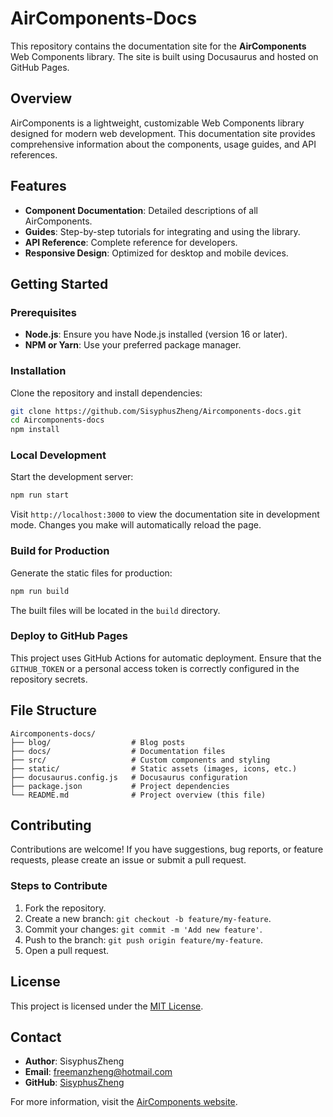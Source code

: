 # AirComponents-Docs

This repository contains the documentation site for the **AirComponents** Web Components library. The site is built using Docusaurus and hosted on GitHub Pages.

## Overview

AirComponents is a lightweight, customizable Web Components library designed for modern web development. This documentation site provides comprehensive information about the components, usage guides, and API references.

## Features

- **Component Documentation**: Detailed descriptions of all AirComponents.
- **Guides**: Step-by-step tutorials for integrating and using the library.
- **API Reference**: Complete reference for developers.
- **Responsive Design**: Optimized for desktop and mobile devices.

## Getting Started

### Prerequisites

- **Node.js**: Ensure you have Node.js installed (version 16 or later).
- **NPM or Yarn**: Use your preferred package manager.

### Installation

Clone the repository and install dependencies:

```bash
git clone https://github.com/SisyphusZheng/Aircomponents-docs.git
cd Aircomponents-docs
npm install
```

### Local Development

Start the development server:

```bash
npm run start
```

Visit `http://localhost:3000` to view the documentation site in development mode. Changes you make will automatically reload the page.

### Build for Production

Generate the static files for production:

```bash
npm run build
```

The built files will be located in the `build` directory.

### Deploy to GitHub Pages

This project uses GitHub Actions for automatic deployment. Ensure that the `GITHUB_TOKEN` or a personal access token is correctly configured in the repository secrets.

## File Structure

```plaintext
Aircomponents-docs/
├── blog/                  # Blog posts
├── docs/                  # Documentation files
├── src/                   # Custom components and styling
├── static/                # Static assets (images, icons, etc.)
├── docusaurus.config.js   # Docusaurus configuration
├── package.json           # Project dependencies
└── README.md              # Project overview (this file)
```

## Contributing

Contributions are welcome! If you have suggestions, bug reports, or feature requests, please create an issue or submit a pull request.

### Steps to Contribute

1. Fork the repository.
2. Create a new branch: `git checkout -b feature/my-feature`.
3. Commit your changes: `git commit -m 'Add new feature'`.
4. Push to the branch: `git push origin feature/my-feature`.
5. Open a pull request.

## License

This project is licensed under the [MIT License](LICENSE).

## Contact

- **Author**: SisyphusZheng
- **Email**: freemanzheng@hotmail.com
- **GitHub**: [SisyphusZheng](https://github.com/SisyphusZheng)

For more information, visit the [AirComponents website](https://aircomponents.org).